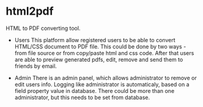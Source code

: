 # html2pdf
HTML to PDF converting tool.

* Users
This platform allow registered users to be able to convert HTML/CSS document to PDF file.
This could be done by two ways - from file source or from copy/paste html and css code.
After that users are able to preview generated pdfs, edit, remove and send them to friends by email.

* Admin
There is an admin panel, which allows administrator to remove or edit users info.
Logging like administrator is automaticaly, based on a field property value in database. There could be more than one administrator,
but this needs to be set from database.
